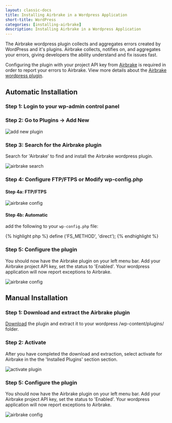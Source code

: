 ```yaml
---
layout: classic-docs
title: Installing Airbrake in a Wordpress Application
short-title: WordPress
categories: [installing-airbrake]
description: Installing Airbrake in a Wordpress Application
---
```


The Airbrake wordpress plugin collects and aggregates errors created by
WordPress and it's plugins. Airbrake collects, notifies on, and aggregates your
errors, giving developers the ability understand and fix issues fast.

Configuring the plugin with your project API key from
[Airbrake](http://airbrake.io) is required in order to report your errors to
Airbrake.  View more details about the [Airbrake wordpress
plugin](http://wordpress.org/plugins/airbrake).

## Automatic Installation

### Step 1: Login to your wp-admin control panel

### Step 2: Go to Plugins -> Add New

![add new plugin](/docs/assets/img/docs/wordpress/add_new_plugin.png)

### Step 3: Search for the Airbrake plugin

Search for 'Airbrake' to find and install the Airbrake wordpress plugin.

![airbrake search](/docs/assets/img/docs/wordpress/airbrake_search.png)

### Step 4: Configure FTP/FTPS or Modify wp-config.php

#### Step 4a:  FTP/FTPS

![airbrake config](/docs/assets/img/docs/wordpress/ftp_config.png)

#### Step 4b: Automatic

add the following to your `wp-config.php` file:

{% highlight php %}
define ('FS_METHOD', 'direct');
{% endhighlight %}

### Step 5: Configure the plugin
You should now have the Airbrake plugin on your left menu bar.
Add your Airbrake project API key, set the status to 'Enabled'.
Your wordpress application will now report exceptions to Airbrake.

![airbrake config](/docs/assets/img/docs/wordpress/airbrake_config.png)

## Manual Installation

### Step 1: Download and extract the Airbrake plugin

[Download](http://downloads.wordpress.org/plugin/airbrake.latest-stable.zip)
the plugin and extract it to your wordpress /wp-content/plugins/ folder.


### Step 2: Activate

After you have completed the download and extraction, select activate for
Airbrake in the the 'Installed Plugins' section section.

![activate plugin](/docs/assets/img/docs/wordpress/activate_plugin.png)

### Step 5: Configure the plugin
You should now have the Airbrake plugin on your left menu bar.
Add your Airbrake project API key, set the status to 'Enabled'.
Your wordpress application will now report exceptions to Airbrake.

![airbrake config](/docs/assets/img/docs/wordpress/airbrake_config.png)

